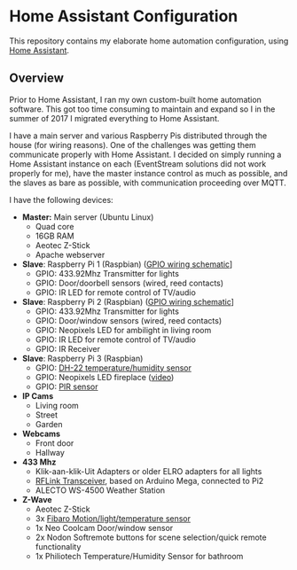 Home Assistant Configuration
===============================

This repository contains my elaborate home automation configuration, using [Home Assistant](https://home-assistant.io).

Overview
------------

Prior to Home Assistant, I ran my own custom-built home automation software. This got too time consuming to maintain and
expand so I in the summer of 2017 I migrated everything to Home Assistant.

I have a main server and various Raspberry Pis distributed through the house (for wiring reasons). One of the challenges
was getting them communicate properly with Home Assistant. I decided on simply running a Home Assistant instance on each
(EventStream solutions did not work properly for me), have the master instance control as much as possible, and the
slaves as bare as possible, with communication proceeding over MQTT.

I have the following devices:

* **Master:** Main server (Ubuntu Linux)
    * Quad core
    * 16GB RAM
    * Aeotec Z-Stick
    * Apache webserver
* **Slave**: Raspberry Pi 1 (Raspbian) ([GPIO wiring schematic](https://github.com/proycon/homeassistant-config/blob/master/docs/pi1.svg)]
    * GPIO: 433.92Mhz Transmitter for lights
    * GPIO: Door/doorbell sensors (wired, reed contacts)
    * GPIO: IR LED for remote control of TV/audio
* **Slave**: Raspberry Pi 2 (Raspbian) ([GPIO wiring schematic](https://github.com/proycon/homeassistant-config/blob/master/docs/pi2.svg)]
    * GPIO: 433.92Mhz Transmitter for lights
    * GPIO: Door/window sensors (wired, reed contacts)
    * GPIO: Neopixels LED for ambilight in living room
    * GPIO: IR LED for remote control of TV/audio
    * GPIO: IR Receiver
* **Slave**: Raspberry Pi 3 (Raspbian)
    * GPIO: [DH-22 temperature/humidity sensor](https://www.adafruit.com/product/385)
    * GPIO: Neopixels LED fireplace ([video](https://www.youtube.com/watch?v=i18eXQIXzXg))
    * GPIO: [PIR sensor](https://www.adafruit.com/product/189)
* **IP Cams**
    * Living room
    * Street
    * Garden
* **Webcams**
    * Front door
    * Hallway
* **433 Mhz**
    * Klik-aan-klik-Uit Adapters or older ELRO adapters for all lights
    * [RFLink Transceiver](http://www.rflink.nl/), based on Arduino Mega, connected to Pi2
    * ALECTO WS-4500 Weather Station
* **Z-Wave**
    * Aeotec Z-Stick
    * 3x [Fibaro Motion/light/temperature sensor](https://www.fibaro.com/en/products/motion-sensor/)
    * 1x Neo Coolcam Door/window sensor
    * 2x Nodon Softremote buttons for scene selection/quick remote functionality
    * 1x Philiotech Temperature/Humidity Sensor for bathroom









